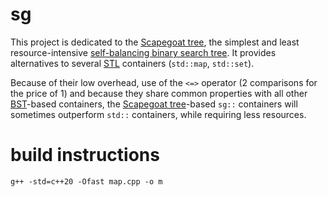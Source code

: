 # sg
This project is dedicated to the [Scapegoat tree](https://en.wikipedia.org/wiki/Scapegoat_tree), the simplest and least resource-intensive [self-balancing binary search tree](https://en.wikipedia.org/wiki/Self-balancing_binary_search_tree). It provides alternatives to several [STL](https://en.wikipedia.org/wiki/Standard_Template_Library) containers (`std::map`, `std::set`).

Because of their low overhead, use of the `<=>` operator (2 comparisons for the price of 1) and because they share common properties with all other [BST](https://en.wikipedia.org/wiki/Binary_search_tree)-based containers, the [Scapegoat tree](https://en.wikipedia.org/wiki/Scapegoat_tree)-based `sg::` containers will sometimes outperform `std::` containers, while requiring less resources.
# build instructions
    g++ -std=c++20 -Ofast map.cpp -o m
